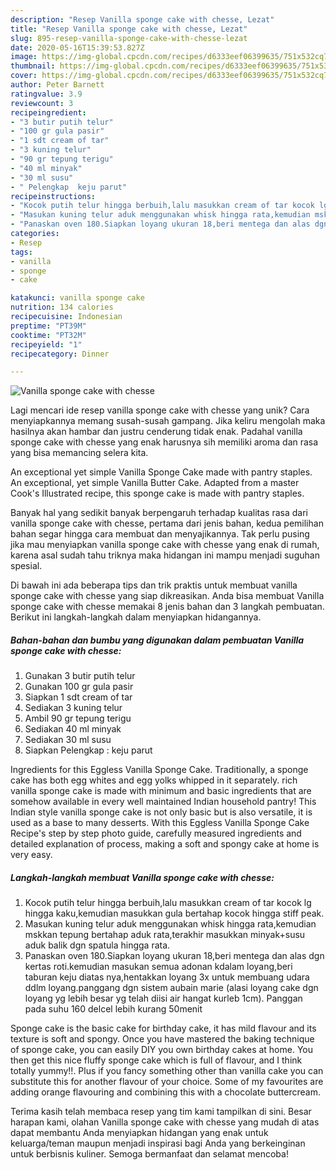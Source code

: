```yaml
---
description: "Resep Vanilla sponge cake with chesse, Lezat"
title: "Resep Vanilla sponge cake with chesse, Lezat"
slug: 895-resep-vanilla-sponge-cake-with-chesse-lezat
date: 2020-05-16T15:39:53.827Z
image: https://img-global.cpcdn.com/recipes/d6333eef06399635/751x532cq70/vanilla-sponge-cake-with-chesse-foto-resep-utama.jpg
thumbnail: https://img-global.cpcdn.com/recipes/d6333eef06399635/751x532cq70/vanilla-sponge-cake-with-chesse-foto-resep-utama.jpg
cover: https://img-global.cpcdn.com/recipes/d6333eef06399635/751x532cq70/vanilla-sponge-cake-with-chesse-foto-resep-utama.jpg
author: Peter Barnett
ratingvalue: 3.9
reviewcount: 3
recipeingredient:
- "3 butir putih telur"
- "100 gr gula pasir"
- "1 sdt cream of tar"
- "3 kuning telur"
- "90 gr tepung terigu"
- "40 ml minyak"
- "30 ml susu"
- " Pelengkap  keju parut"
recipeinstructions:
- "Kocok putih telur hingga berbuih,lalu masukkan cream of tar kocok lg hingga kaku,kemudian masukkan gula bertahap kocok hingga stiff peak."
- "Masukan kuning telur aduk menggunakan whisk hingga rata,kemudian mskkan tepung bertahap aduk rata,terakhir masukkan minyak+susu aduk balik dgn spatula hingga rata."
- "Panaskan oven 180.Siapkan loyang ukuran 18,beri mentega dan alas dgn kertas roti.kemudian masukan semua adonan kdalam loyang,beri taburan keju diatas nya,hentakkan loyang 3x untuk membuang udara ddlm loyang.panggang dgn sistem aubain marie (alasi loyang cake dgn loyang yg lebih besar yg telah diisi air hangat kurleb 1cm). Panggan pada suhu 160 delcel lebih kurang 50menit"
categories:
- Resep
tags:
- vanilla
- sponge
- cake

katakunci: vanilla sponge cake 
nutrition: 134 calories
recipecuisine: Indonesian
preptime: "PT39M"
cooktime: "PT32M"
recipeyield: "1"
recipecategory: Dinner

---
```



![Vanilla sponge cake with chesse](https://img-global.cpcdn.com/recipes/d6333eef06399635/751x532cq70/vanilla-sponge-cake-with-chesse-foto-resep-utama.jpg)

Lagi mencari ide resep vanilla sponge cake with chesse yang unik? Cara menyiapkannya memang susah-susah gampang. Jika keliru mengolah maka hasilnya akan hambar dan justru cenderung tidak enak. Padahal vanilla sponge cake with chesse yang enak harusnya sih memiliki aroma dan rasa yang bisa memancing selera kita.

An exceptional yet simple Vanilla Sponge Cake made with pantry staples. An exceptional, yet simple Vanilla Butter Cake. Adapted from a master Cook&#39;s Illustrated recipe, this sponge cake is made with pantry staples.

Banyak hal yang sedikit banyak berpengaruh terhadap kualitas rasa dari vanilla sponge cake with chesse, pertama dari jenis bahan, kedua pemilihan bahan segar hingga cara membuat dan menyajikannya. Tak perlu pusing jika mau menyiapkan vanilla sponge cake with chesse yang enak di rumah, karena asal sudah tahu triknya maka hidangan ini mampu menjadi suguhan spesial.


Di bawah ini ada beberapa tips dan trik praktis untuk membuat vanilla sponge cake with chesse yang siap dikreasikan. Anda bisa membuat Vanilla sponge cake with chesse memakai 8 jenis bahan dan 3 langkah pembuatan. Berikut ini langkah-langkah dalam menyiapkan hidangannya.

<!--inarticleads1-->

##### Bahan-bahan dan bumbu yang digunakan dalam pembuatan Vanilla sponge cake with chesse:

1. Gunakan 3 butir putih telur
1. Gunakan 100 gr gula pasir
1. Siapkan 1 sdt cream of tar
1. Sediakan 3 kuning telur
1. Ambil 90 gr tepung terigu
1. Sediakan 40 ml minyak
1. Sediakan 30 ml susu
1. Siapkan  Pelengkap : keju parut


Ingredients for this Eggless Vanilla Sponge Cake. Traditionally, a sponge cake has both egg whites and egg yolks whipped in it separately. rich vanilla sponge cake is made with minimum and basic ingredients that are somehow available in every well maintained Indian household pantry! This Indian style vanilla sponge cake is not only basic but is also versatile, it is used as a base to many desserts. With this Eggless Vanilla Sponge Cake Recipe&#39;s step by step photo guide, carefully measured ingredients and detailed explanation of process, making a soft and spongy cake at home is very easy. 

<!--inarticleads2-->

##### Langkah-langkah membuat Vanilla sponge cake with chesse:

1. Kocok putih telur hingga berbuih,lalu masukkan cream of tar kocok lg hingga kaku,kemudian masukkan gula bertahap kocok hingga stiff peak.
1. Masukan kuning telur aduk menggunakan whisk hingga rata,kemudian mskkan tepung bertahap aduk rata,terakhir masukkan minyak+susu aduk balik dgn spatula hingga rata.
1. Panaskan oven 180.Siapkan loyang ukuran 18,beri mentega dan alas dgn kertas roti.kemudian masukan semua adonan kdalam loyang,beri taburan keju diatas nya,hentakkan loyang 3x untuk membuang udara ddlm loyang.panggang dgn sistem aubain marie (alasi loyang cake dgn loyang yg lebih besar yg telah diisi air hangat kurleb 1cm). Panggan pada suhu 160 delcel lebih kurang 50menit


Sponge cake is the basic cake for birthday cake, it has mild flavour and its texture is soft and spongy. Once you have mastered the baking technique of sponge cake, you can easily DIY you own birthday cakes at home. You then get this nice fluffy sponge cake which is full of flavour, and I think totally yummy!!. Plus if you fancy something other than vanilla cake you can substitute this for another flavour of your choice. Some of my favourites are adding orange flavouring and combining this with a chocolate buttercream. 

Terima kasih telah membaca resep yang tim kami tampilkan di sini. Besar harapan kami, olahan Vanilla sponge cake with chesse yang mudah di atas dapat membantu Anda menyiapkan hidangan yang enak untuk keluarga/teman maupun menjadi inspirasi bagi Anda yang berkeinginan untuk berbisnis kuliner. Semoga bermanfaat dan selamat mencoba!
